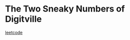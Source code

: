The Two Sneaky Numbers of Digitville
====================================
[leetcode](https://leetcode.com/problems/the-two-sneaky-numbers-of-digitville)
